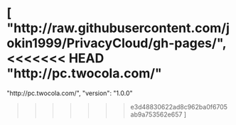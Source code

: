 [
  "http:\/\/raw.githubusercontent.com\/jokin1999\/PrivacyCloud\/gh-pages\/",
<<<<<<< HEAD
  "http:\/\/pc.twocola.com\/"
=======
  "http:\/\/pc.twocola.com\/",
  "version": "1.0.0"
>>>>>>> e3d48830622ad8c962ba0f6705ab9a753562e657
]
